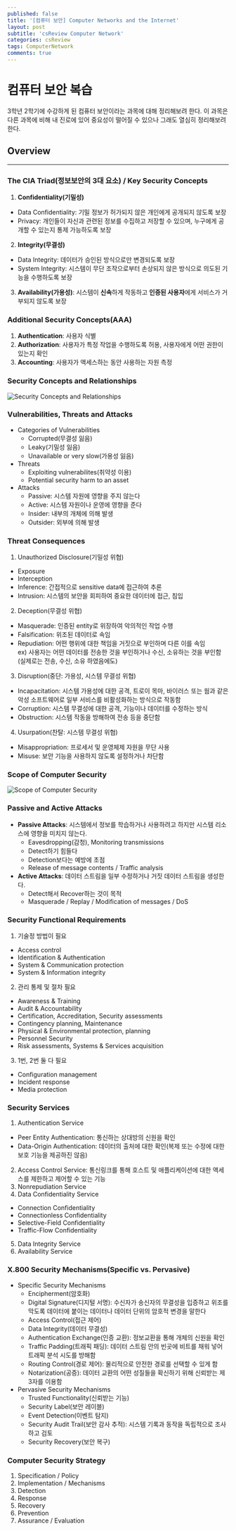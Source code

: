 ```yaml
---
published: false
title: '[컴퓨터 보안] Computer Networks and the Internet'
layout: post
subtitle: 'csReview Computer Network'
categories: csReview
tags: ComputerNetwork
comments: true
---
```


# 컴퓨터 보안 복습
3학년 2학기에 수강하게 된 컴퓨터 보안이라는 과목에 대해 정리해보려 한다. 이 과목은 다른 과목에 비해 내 진로에 있어 중요성이 떨어질 수 있으나 그래도 열심히 정리해보려 한다.  

## Overview

---
### The CIA Triad(정보보안의 3대 요소) / Key Security Concepts

1. **Confidentiality(기밀성)**
  + Data Confidentiality: 기밀 정보가 허가되지 않은 개인에게 공개되지 않도록 보장
  + Privacy: 개인들이 자신과 관련된 정보를 수집하고 저장할 수 있으며, 누구에게 공개할 수 있는지 통제 가능하도록 보장
2. **Integrity(무결성)**
  + Data Integrity: 데이터가 승인된 방식으로만 변경되도록 보장
  + System Integrity: 시스템이 무단 조작으로부터 손상되지 않은 방식으로 의도된 기능을 수행하도록 보장
3. **Availability(가용성)**: 시스템이 **신속**하게 작동하고 **인증된 사용자**에게 서비스가 거부되지 않도록 보장

### Additional Security Concepts(AAA)

1. **Authentication**: 사용자 식별
2. **Authorization**: 사용자가 특정 작업을 수행하도록 허용, 사용자에게 어떤 권한이 있는지 확인
3. **Accounting**: 사용자가 액세스하는 동안 사용하는 자원 측정

### Security Concepts and Relationships
![Security Concepts and Relationships](https://sundongkim-dev.github.io/assets/img/SecurityConceptsandRelationships.jpg)

### Vulnerabilities, Threats and Attacks
* Categories of Vulnerabilities
  + Corrupted(무결성 잃음)
  + Leaky(기밀성 잃음)
  + Unavailable or very slow(가용성 잃음)
* Threats
  + Exploiting vulnerabilites(취약성 이용)
  + Potential security harm to an asset
* Attacks
  + Passive: 시스템 자원에 영향을 주지 않는다
  + Active: 시스템 자원이나 운영에 영향을 준다
  + Insider: 내부의 개체에 의해 발생
  + Outsider: 외부에 의해 발생

### Threat Consequences
1. Unauthorized Disclosure(기밀성 위협)
  + Exposure
  + Interception
  + Inference: 간접적으로 sensitive data에 접근하여 추론
  + Intrusion: 시스템의 보안을 회피하여 중요한 데이터에 접근, 침입
2. Deception(무결성 위협)
  + Masquerade: 인증된 entity로 위장하여 악의적인 작업 수행
  + Falsification: 위조된 데이터로 속임
  + Repudiation: 어떤 행위에 대한 책임을 거짓으로 부인하며 다른 이를 속임  
  ex) 사용자는 어떤 데이터를 전송한 것을 부인하거나 수신, 소유하는 것을 부인함(실제로는 전송, 수신, 소유 하였음에도)
3. Disruption(중단: 가용성, 시스템 무결성 위협)
  + Incapacitation: 시스템 가용성에 대한 공격, 트로이 목마, 바이러스 또는 웜과 같은 악성 소프트웨어로 일부 서비스를 비활성화하는 방식으로 작동함
  + Corruption: 시스템 무결성에 대한 공격, 기능이나 데이터를 수정하는 방식
  + Obstruction: 시스템 작동을 방해하여 전송 등을 중단함
4. Usurpation(찬탈: 시스템 무결성 위협)
  + Misappropriation: 프로세서 및 운영체제 자원을 무단 사용
  + Misuse: 보안 기능을 사용하지 않도록 설정하거나 차단함

### Scope of Computer Security
![Scope of Computer Security](https://sundongkim-dev.github.io/assets/img/ScopeOfComputerSecurity.jpg)

### Passive and Active Attacks
* **Passive Attacks**: 시스템에서 정보를 학습하거나 사용하려고 하지만 시스템 리소스에 영향을 미치지 않는다.
  + Eavesdropping(감청), Monitoring transmissions
  + Detect하기 힘들다
  + Detection보다는 예방에 초점
  + Release of message contents / Traffic analysis
* **Active Attacks**: 데이터 스트림을 일부 수정하거나 거짓 데이터 스트림을 생성한다.
  + Detect해서 Recover하는 것이 목적
  +  Masquerade / Replay / Modification of messages / DoS

### Security Functional Requirements

1. 기술정 방법이 필요
  + Access control
  + Identification & Authentication
  + System & Communication protection
  + System & Information integrity
2. 관리 통제 및 절차 필요
  + Awareness & Training
  + Audit & Accountability
  + Certification, Accreditation, Security assessments
  + Contingency planning, Maintenance
  + Physical & Environmental protection, planning
  + Personnel Security
  + Risk assessments, Systems & Services acquisition
3. 1번, 2번 둘 다 필요
  + Configuration management
  + Incident response
  + Media protection

### Security Services

1. Authentication Service
  + Peer Entity Authentication: 통신하는 상대방의 신원을 확인
  + Data-Origin Authentication: 데이터의 출처에 대한 확인(복제 또는 수정에 대한 보호 기능을 제공하진 않음)
2. Access Control Service: 통신링크를 통해 호스트 및 애플리케이션에 대한 액세스를 제한하고 제어할 수 있는 기능
3. Nonrepudiation Service
4. Data Confidentiality Service
  + Connection Confidentiality
  + Connectionless Confidentiality
  + Selective-Field Confidentiality
  + Traffic-Flow Confidentiality
5. Data Integrity Service
6. Availability Service

### X.800 Security Mechanisms(Specific vs. Pervasive)
* Specific Security Mechanisms
  + Encipherment(암호화)
  + Digital Signature(디지털 서명): 수신자가 송신자의 무결성을 입증하고 위조를 막도록 데이터에 붙이는 데이터나 데이터 단위의 암호적 변경을 말한다
  + Access Control(접근 제어)
  + Data Integrity(데이터 무결성)
  + Authentication Exchange(인증 교환): 정보교환을 통해 개체의 신원을 확인
  + Traffic Padding(트래픽 패딩): 데이터 스트림 안의 빈곳에 비트를 채워 넣어 트래픽 분석 시도를 방해함
  + Routing Control(경로 제어): 물리적으로 안전한 경로를 선택할 수 있게 함
  + Notarization(공증): 데이터 교환의 어떤 성질들을 확신하기 위해 신뢰받는 제 3자를 이용함
* Pervasive Security Mechanisms
  + Trusted Functionality(신뢰받는 기능)
  + Security Label(보안 레이블)
  + Event Detection(이벤트 탐지)
  + Security Audit Trail(보안 감사 추적): 시스템 기록과 동작을 독립적으로 조사하고 검토
  + Security Recovery(보안 복구)

### Computer Security Strategy
1. Specification / Policy
2. Implementation / Mechanisms
  1. Detection
  2. Response
  3. Recovery
  4. Prevention
3. Assurance / Evaluation
